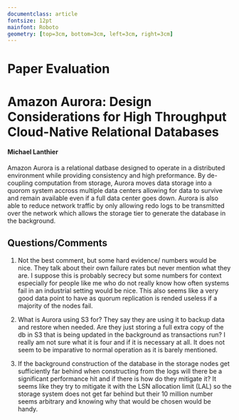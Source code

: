 ```yaml
---
documentclass: article
fontsize: 12pt
mainfont: Roboto
geometry: [top=3cm, bottom=3cm, left=3cm, right=3cm]
---
```


# Paper Evaluation
# Amazon Aurora: Design Considerations for High Throughput Cloud-Native Relational Databases
#### Michael Lanthier
Amazon Aurora is a relational datbase designed to operate in a distributed environment while providing consistency and high preformance. By de-coupling computation from storage, Aurora moves data storage into a quorom system accross multiple data centers allowing for data to survive and remain available even if a full data center goes down. Aurora is also able to reduce network traffic by only allowing redo logs to be transmitted over the network which allows the storage tier to generate the database in the background.  

## Questions/Comments

1. Not the best comment, but some hard evidence/ numbers would be nice. They talk about their own failure rates but never mention what they are. I suppose this is probably secrecy but some numbers for context especially for people like me who do not really know how often systems fail in an industrial setting would be nice. This also seems like a very good data point to have as quorum replication is rended useless if a majority of the nodes fail.  

2. What is Aurora using S3 for? They say they are using it to backup data and restore when needed. Are they just storing a full extra copy of the db in S3 that is being updated in the background as transactions run? I really am not sure what it is four and if it is necessary at all. It does not seem to be imparative to normal operation as it is barely mentioned.

3. If the background construction of the database in the storage nodes get sufficiently far behind when constructing from the logs will there be a significant performance hit and if there is how do they mitigate it? It seems like they try to mitigate it with the LSN allocation limit (LAL) so the storage system does not get far behind but their 10 million number seems arbitrary and knowing why that would be chosen would be handy.   

